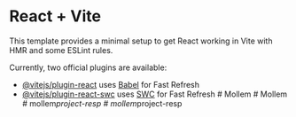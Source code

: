 # React + Vite

This template provides a minimal setup to get React working in Vite with HMR and some ESLint rules.

Currently, two official plugins are available:

- [@vitejs/plugin-react](https://github.com/vitejs/vite-plugin-react/blob/main/packages/plugin-react/README.md) uses [Babel](https://babeljs.io/) for Fast Refresh
- [@vitejs/plugin-react-swc](https://github.com/vitejs/vite-plugin-react-swc) uses [SWC](https://swc.rs/) for Fast Refresh
#   M o l l e m  
 #   M o l l e m  
 #   m o l l e m _ p r o j e c t - r e s p  
 #   m o l l e m _ p r o j e c t - r e s p  
 